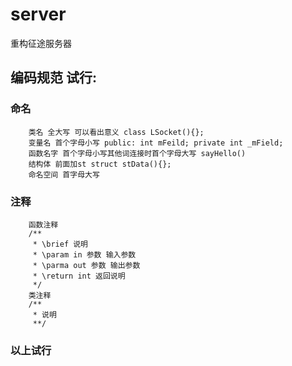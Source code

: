 server
======

 重构征途服务器

 编码规范 试行:
 ---------
 ### 命名<br/>
		类名 全大写 可以看出意义 class LSocket(){};
		变量名 首个字母小写 public: int mFeild; private int _mField; 
		函数名字 首个字母小写其他词连接时首个字母大写 sayHello()
		结构体 前面加st struct stData(){};
		命名空间 首字母大写
### 注释<br/>
		函数注释
		/**
		 * \brief 说明
		 * \param in 参数 输入参数
		 * \parma out 参数 输出参数
		 * \return int 返回说明
		 */
		类注释
		/**
		 * 说明
		 **/
### 以上试行